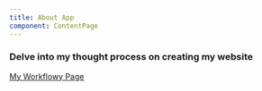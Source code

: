 ```yaml
---
title: About App
component: ContentPage
---
```


### Delve into my thought process on creating my website

[My Workflowy Page](https://workflowy.com/s/AkvH2yGEN9)

